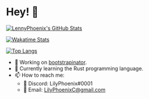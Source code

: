 # Hey! 👋

<!--
**LennyPhoenix/LennyPhoenix** is a ✨ _special_ ✨ repository because its `README.md` (this file) appears on your GitHub profile.

Here are some ideas to get you started:

- 👯 I’m looking to collaborate on ...
- 🤔 I’m looking for help with ...
- 💬 Ask me about ...
- 📫 How to reach me: ...
- 😄 Pronouns: ...
- ⚡ Fun fact: ...
-->

[![LennyPhoenix's GitHub Stats](https://github-readme-stats.vercel.app/api?username=LennyPhoenix&bg_color=40,292E49,536976&title_color=ffe&text_color=fee&show_icons=true&include_all_commits=true&count_private=true)](https://github.com/anuraghazra/github-readme-stats)

[![Wakatime Stats](https://github-readme-stats.vercel.app/api/wakatime?username=LennyPhoenix&bg_color=40,292E49,536976&title_color=ffe&text_color=fee&layout=compact)](https://github.com/anuraghazra/github-readme-stats)

[![Top Langs](https://github-readme-stats.vercel.app/api/top-langs/?username=LennyPhoenix&bg_color=40,292E49,536976&title_color=ffe&text_color=fee&layout=compact)](https://github.com/anuraghazra/github-readme-stats)

- 🔭 Working on [bootstrapinator](https://github.com/LennyPhoenix/bsinator).
- 🌱 Currently learning the Rust programming language.
- 📫 How to reach me:
  - 💬 Discord: LilyPhoenix#0001
  - 📧 Email: LilyPhoenixC@gmail.com
